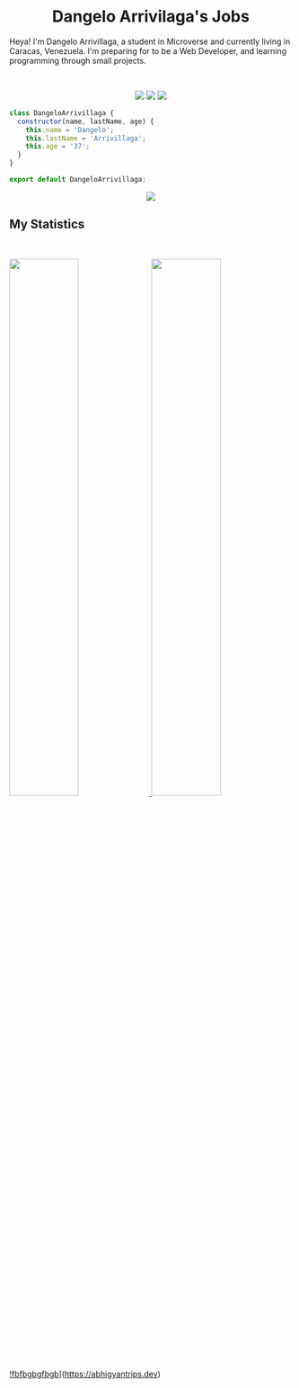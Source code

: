 <h1 align="center">
  <b>Dangelo Arrivilaga's Jobs</b>
</h1>

Heya! I'm Dangelo Arrivillaga, a student in Microverse and currently living in Caracas, Venezuela. I'm preparing for to be a Web Developer, 
and learning programming through small projects.

<br>

<p>
<div align="center">
  <img src="https://img.shields.io/badge/-HTML-c58545?style=for-the-badge&logo=html5&logoColor=c58545&labelColor=282828">
  <img src="https://img.shields.io/badge/-CSS-d1a01f?style=for-the-badge&logo=css3&logoColor=d1a01f&labelColor=282828">
  <img src="https://img.shields.io/badge/-Javascript-98b982?style=for-the-badge&logo=javascript&logoColor=98b982&labelColor=282828">
</div>
</p>

```javascript
class DangeloArrivillaga {
  constructor(name, lastName, age) {
    this.name = 'Dangelo';
    this.lastName = 'Arrivillaga';
    this.age = '37';
  }
}

export default DangeloArrivillaga;
```

<div align="center">
  <a href="https://open.spotify.com/user/31vjcu4w7cwiq7zvaquesb5phqje?si=GT7SIlDhSye0Ozi3uweSvg&fbclid=IwAR150nIK7hCQ0vMoCy42gnbn8SBuCibX2nWjbC99Y61Evq020EBqq84e3SE&nd=1">
    <img src="https://readme-spotify-tingz.vercel.app/api/now-playing">
  </a>
</div>


## My Statistics

<br/>
<p align="left">
  <a href="https://abhigyantrips.dev/">
  <img width="49.5%" src="https://github-readme-stats.vercel.app/api?username=Dangelo-JAN&show_icons=true&theme=gruvbox&hide_border=true" />
    <img width="49.5%" src="https://github-readme-streak-stats.herokuapp.com/?user=Dangelo-JAN&theme=gruvbox&hide_border=true" />
  </a>
</p>
<br>

[!fbfbgbgfbgb](https://activity-graph.herokuapp.com/graph?username=Dangelo-JAN&custom_title=Abhigyan%20Trips's%20Contribution%20Graph&theme=gruvbox&bg_color=282828&hide_border=true&line=d1a01f&point=c58545)](https://abhigyantrips.dev)
